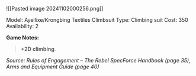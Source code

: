 ![[Pasted image 20241102000256.png]]

Model: Ayellixe/Krongbing
Textiles Climbsuit
Type: Climbing suit
Cost: 350
Availability: 2

**Game Notes:** 
> **+2D climbing**.

*Source: Rules of Engagement – The Rebel SpecForce Handbook (page 35), Arms and Equipment Guide (page 40)*
